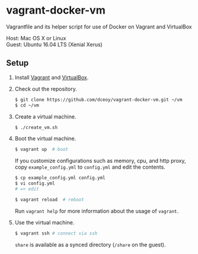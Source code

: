 vagrant-docker-vm
=================

Vagrantfile and its helper script for use of Docker on Vagrant and VirtualBox

Host: Mac OS X or Linux  
Guest: Ubuntu 16.04 LTS (Xenial Xerus)

Setup
-----

1.  Install [Vagrant](https://www.vagrantup.com/) and [VirtualBox](https://www.virtualbox.org/).

2.  Check out the repository.

    ```sh
    $ git clone https://github.com/dceoy/vagrant-docker-vm.git ~/vm
    $ cd ~/vm
    ```

3.  Create a virtual machine.

    ```sh
    $ ./create_vm.sh
    ```

4.  Boot the virtual machine.

    ```sh
    $ vagrant up  # boot
    ```

    If you customize configurations such as memory, cpu, and http proxy, copy `example_config.yml` to `config.yml` and edit the contents.

    ```sh
    $ cp example_config.yml config.yml
    $ vi config.yml
    # => edit

    $ vagrant reload  # reboot
    ```

    Run `vagrant help` for more information about the usage of `vagrant`.

5.  Use the virtual machine.

    ```sh
    $ vagrant ssh # connect via ssh
    ```

    `share` is available as a synced directory (`/share` on the guest).
